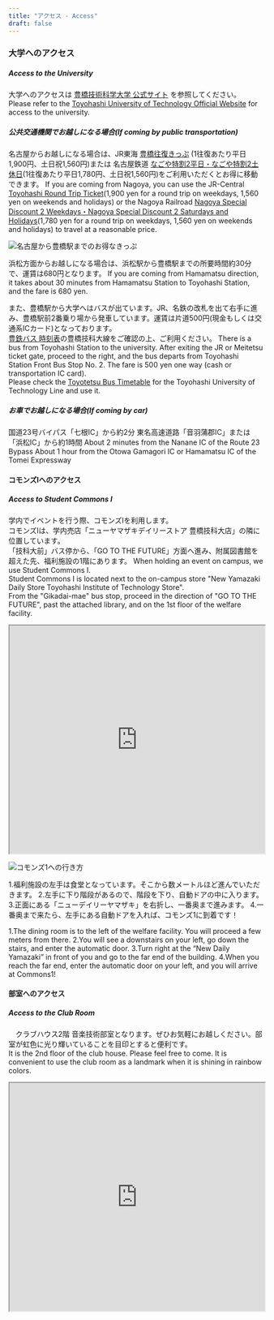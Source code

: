 ```yaml
---
title: "アクセス - Access"
draft: false
---
```

### 大学へのアクセス
##### Access to the University
大学へのアクセスは [豊橋技術科学大学 公式サイト](https://www.tut.ac.jp/about/overview/access.html) を参照してください。
Please refer to the [Toyohashi University of Technology Official Website](https://www.tut.ac.jp/about/overview/access.html) for access to the university.


##### 公共交通機関でお越しになる場合(If coming by public transportation)

名古屋からお越しになる場合は、JR東海 [豊橋往復きっぷ](https://railway.jr-central.co.jp/tickets/toyohashi-round/)
(1往復あたり平日1,900円、土日祝1,560円)または 名古屋鉄道 [なごや特割2平日・なごや特割2土休日](https://www.meitetsu.co.jp/plan/discount/1268869_8040.html)(1往復あたり平日1,780円、土日祝1,560円)をご利用いただくとお得に移動できます。
If you are coming from Nagoya, you can use the JR-Central [Toyohashi Round Trip Ticket](https://railway.jr-central.co.jp/tickets/toyohashi-round/)(1,900 yen for a round trip on weekdays, 1,560 yen on weekends and holidays) 
 or the Nagoya Railroad [Nagoya Special Discount 2 Weekdays・Nagoya Special Discount 2 Saturdays and Holidays](https://www.meitetsu.co.jp/plan/discount/1268869_8040.html)(1,780 yen for a round trip on weekdays, 1,560 yen on weekends and holidays) to travel at a reasonable price.

![名古屋から豊橋駅までのお得なきっぷ](/images/access/NagoyaToToyohashi.png)

浜松方面からお越しになる場合は、浜松駅から豊橋駅までの所要時間約30分で、運賃は680円となります。
If you are coming from Hamamatsu direction, it takes about 30 minutes from Hamamatsu Station to Toyohashi Station, and the fare is 680 yen.

また、豊橋駅から大学へはバスが出ています。JR、名鉄の改札を出て右手に進み、豊橋駅前2番乗り場から発車しています。運賃は片道500円(現金もしくは交通系ICカード)となっております。  
[豊鉄バス 時刻表](https://www.toyotetsu.jp/rosen/timetable.html)の豊橋技科大線をご確認の上、ご利用ください。 
There is a bus from Toyohashi Station to the university. After exiting the JR or Meitetsu ticket gate, proceed to the right, and the bus departs from Toyohashi Station Front Bus Stop No. 2. The fare is 500 yen one way (cash or transportation IC card).  
Please check the [Toyotetsu Bus Timetable](https://www.toyotetsu.jp/rosen/timetable.html) for the Toyohashi University of Technology Line and use it.


 ##### お車でお越しになる場合(If coming by car)
国道23号バイパス「七根IC」から約2分
東名高速道路「音羽蒲郡IC」または「浜松IC」から約1時間
About 2 minutes from the Nanane IC of the Route 23 Bypass 
About 1 hour from the Otowa Gamagori IC or Hamamatsu IC of the Tomei Expressway


#### コモンズⅠへのアクセス
##### Access to Student Commons Ⅰ
学内でイベントを行う際、コモンズⅠを利用します。  
コモンズⅠは、学内売店「ニューヤマザキデイリーストア 豊橋技科大店」の隣に位置しています。  
「技科大前」バス停から、「GO TO THE FUTURE」方面へ進み、附属図書館を超えた先、福利施設の1階にあります。
When holding an event on campus, we use Student Commons Ⅰ.  
Student Commons Ⅰ is located next to the on-campus store "New Yamazaki Daily Store Toyohashi Institute of Technology Store".  
From the "Gikadai-mae" bus stop, proceed in the direction of "GO TO THE FUTURE", past the attached library, and on the 1st floor of the welfare facility.  

<dl>
<iframe src="https://www.google.com/maps/embed?pb=!1m18!1m12!1m3!1d205.0109729953307!2d137.40903233412234!3d34.70075144100054!2m3!1f0!2f0!3f0!3m2!1i1024!2i768!4f13.1!3m3!1m2!1s0x6004d47d93aee9a3%3A0x242ff489f3ec5ac5!2z44OL44Ol44O844Ok44Oe44K244Kt44OH44Kk44Oq44O844K544OI44KiIOixiuapi-aKgOenkeWkp-W6lw!5e0!3m2!1sja!2sjp!4v1720352219393!5m2!1sja!2sjp" width="100%" height="450" allowfullscreen="" loading="lazy" referrerpolicy="no-referrer-when-downgrade"></iframe>
</dl>

![コモンズ1への行き方](/images/access/TheWayToCommons1.jpg)

1.福利施設の左手は食堂となっています。そこから数メートルほど進んでいただきます。
2.左手に下り階段があるので、階段を下り、自動ドアの中に入ります。
3.正面にある「ニューデイリーヤマザキ」を右折し、一番奥まで進みます。
4.一番奥まで来たら、左手にある自動ドアを入れば、コモンズ1に到着です！

1.The dining room is to the left of the welfare facility. You will proceed a few meters from there.
2.You will see a downstairs on your left, go down the stairs, and enter the automatic door.
3.Turn right at the “New Daily Yamazaki” in front of you and go to the far end of the building. 
4.When you reach the far end, enter the automatic door on your left, and you will arrive at Commons1!


#### 部室へのアクセス
##### Access to the Club Room
　クラブハウス2階 音楽技術部室となります。ぜひお気軽にお越しください。部室が虹色に光り輝いていることを目印とすると便利です。  
It is the 2nd floor of the club house. Please feel free to come. It is convenient to use the club room as a landmark when it is shining in rainbow colors.
<dl>
<iframe src="https://www.google.com/maps/embed?pb=!1m17!1m12!1m3!1d3280.163613237997!2d137.406626!3d34.701053!2m3!1f0!2f0!3f0!3m2!1i1024!2i768!4f13.1!3m2!1m1!2zMzTCsDQyJzAzLjgiTiAxMzfCsDI0JzIzLjkiRQ!5e0!3m2!1sja!2sjp!4v1678476006193!5m2!1sja!2sjp" width="100%" height="450" loading="lazy" referrerpolicy="no-referrer-when-downgrade"></iframe>
</dl>